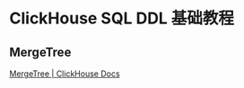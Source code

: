 # ClickHouse SQL DDL 基础教程

## MergeTree

[MergeTree | ClickHouse Docs](https://clickhouse.com/docs/en/engines/table-engines/mergetree-family/mergetree)